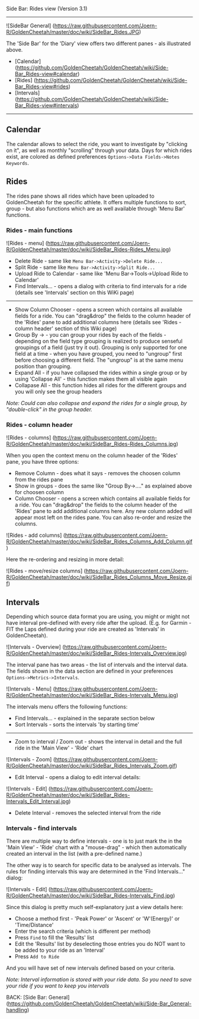 Side Bar: Rides view (Version 3.1)
***

![SideBar General] (https://raw.githubusercontent.com/Joern-R/GoldenCheetah/master/doc/wiki/SideBar_Rides.JPG)

The 'Side Bar' for the 'Diary' view offers two different panes - als illustrated above.

* [Calendar] (https://github.com/GoldenCheetah/GoldenCheetah/wiki/Side-Bar_Rides-view#calendar)
* [Rides] (https://github.com/GoldenCheetah/GoldenCheetah/wiki/Side-Bar_Rides-view#rides)
* [Intervals] (https://github.com/GoldenCheetah/GoldenCheetah/wiki/Side-Bar_Rides-view#intervals)

***

## Calendar

The calendar allows to select the ride, you want to investigate by "clicking on it", as well as monthly "scrolling" through your data. Days for which rides exist, are colored as defined preferences `Options->Data Fields->Notes Keywords`. 

## Rides

The rides pane shows all rides which have been uploaded to GoldenCheetah for the specific athlete. It offers multiple functions to sort, group - but also functions which are as well available through 'Menu Bar' functions.

### Rides - main functions

![Rides - menu] (https://raw.githubusercontent.com/Joern-R/GoldenCheetah/master/doc/wiki/SideBar_Rides-Rides_Menu.jpg)

* Delete Ride - same like `Menu Bar->Activity->Delete Ride...`
* Split Ride -  same like `Menu Bar->Activity->Split Ride...`
* Upload Ride to Calendar - same like 'Menu Bar->Tools->Upload Ride to Calendar'
* Find Intervals... - opens a dialog with criteria to find intervals for a ride (details see 'Intervals' section on this WiKi page)
***
* Show Column Chooser - opens a screen which contains all available fields for a ride. You can "drag&drop" the fields to the column header of the 'Rides' pane to add additional columns here (details see 'Rides - column header' section of this Wiki page)
* Group By -> <List of visible column> - you can group your rides by each of the fields - depending on the field type grouping is realized to produce senseful groupings of a field (just try it out). Grouping is only supported for one field at a time - when you have grouped, you need to "ungroup" first before choosing a different field. The "ungroup" is at the same menu position than grouping.
* Expand All - if you have collapsed the rides within a single group or by using 'Collapse All' - this function makes them all visible again
* Collapase All - this function hides all rides for the different groups and you will only see the group headers

_Note: Could can also collapse and expand the rides for a single group, by "double-click" in the group header._

### Rides - column header

![Rides - columns] (https://raw.githubusercontent.com/Joern-R/GoldenCheetah/master/doc/wiki/SideBar_Rides-Rides_Columns.jpg)

When you open the context menu on the column header of the 'Rides' pane, you have three options:

* Remove Column - does what it says - removes the choosen column from the rides pane
* Show in groups - does the same like "Group By->...." as explained above for choosen column 
* Column Chooser - opens a screen which contains all available fields for a ride. You can "drag&drop" the fields to the column header of the 'Rides' pane to add additional columns here. Any new column added will appear most left on the rides pane. You can also re-order and resize the columns.

![Rides - add columns] (https://raw.githubusercontent.com/Joern-R/GoldenCheetah/master/doc/wiki/SideBar_Rides_Columns_Add_Column.gif)

Here the re-ordering and resizing in more detail:

![Rides - move/resize columns] (https://raw.githubusercontent.com/Joern-R/GoldenCheetah/master/doc/wiki/SideBar_Rides_Columns_Move_Resize.gif)

## Intervals

Depending which source data format you are using, you might or might not have interval pre-defined with every ride after the upload. (E.g. for Garmin - FIT the Laps defined during your ride are created as 'Intervals' in GoldenCheetah).

![Intervals - Overview] (https://raw.githubusercontent.com/Joern-R/GoldenCheetah/master/doc/wiki/SideBar_Rides-Intervals_Overview.jpg)

The interval pane has two areas - the list of intervals and the interval data. The fields shown in the data section are defined in your preferences `Options->Metrics->Intervals`.

![Intervals - Menu] (https://raw.githubusercontent.com/Joern-R/GoldenCheetah/master/doc/wiki/SideBar_Rides-Intervals_Menu.jpg)

The intervals menu offers the following functions:

* Find Intervals... - explained in the separate section below
* Sort Intervals - sorts the intervals 'by starting time'
***
* Zoom to interval / Zoom out - shows the interval in detail and the full ride in the 'Main View' - 'Ride' chart

![Intervals - Zoom] (https://raw.githubusercontent.com/Joern-R/GoldenCheetah/master/doc/wiki/SideBar_Rides_Intervals_Zoom.gif)

* Edit Interval - opens a dialog to edit interval details:

![Intervals - Edit] (https://raw.githubusercontent.com/Joern-R/GoldenCheetah/master/doc/wiki/SideBar_Rides-Intervals_Edit_Interval.jpg)

* Delete Interval - removes the selected interval from the ride

### Intervals - find intervals

There are multiple way to define intervals - one is to just mark the in the 'Main View' - 'Ride' chart with a "mouse-drag" - which then automatically created an interval in the list (with a pre-defined name.)

The other way is to search for specific data to be analysed as intervals. The rules for finding intervals this way are determined in the 'Find Intervals..." dialog:

![Intervals - Edit] (https://raw.githubusercontent.com/Joern-R/GoldenCheetah/master/doc/wiki/SideBar_Rides-Intervals_Find.jpg)

Since this dialog is pretty much self-explanatory just a view details here:

* Choose a method first - 'Peak Power' or 'Ascent' or 'W'(Energy)' or 'Time/Distance'
* Enter the search criteria (which is different per method)
* Press `Find` to fill the 'Results' list
* Edit the 'Results' list by deselecting those entries you do NOT want to be added to your ride as an 'Interval'
* Press `Add to Ride`

And you will have set of new intervals defined based on your criteria.

_Note: Interval information is stored with your ride data. So you need to save your ride if you want to keep you intervals_







BACK: [Side Bar: General] (https://github.com/GoldenCheetah/GoldenCheetah/wiki/Side-Bar_General-handling)